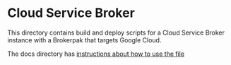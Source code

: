 # Cloud Service Broker

This directory contains build and deploy scripts for a Cloud Service Broker
instance with a Brokerpak that targets Google Cloud.

The docs directory has [instructions about how to use the file](/docs/v2.11/operator/service-brokers/deploying-cloud-sb/)